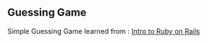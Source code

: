 Guessing Game
---

Simple Guessing Game learned from : [Intro to Ruby on Rails](https://upcase.com/videos/week-1-ruby-basics)